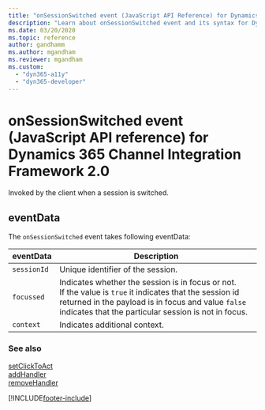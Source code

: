 ```yaml
---
title: "onSessionSwitched event (JavaScript API Reference) for Dynamics 365 Channel Integration Framework 2.0 | MicrosoftDocs"
description: "Learn about onSessionSwitched event and its syntax for Dynamics 365 Channel Integration Framework 2.0."
ms.date: 03/20/2020
ms.topic: reference
author: gandhamm
ms.author: mgandham
ms.reviewer: mgandham
ms.custom: 
  - "dyn365-a11y"
  - "dyn365-developer"
---
```


# onSessionSwitched event (JavaScript API reference) for Dynamics 365 Channel Integration Framework 2.0

Invoked by the client when a session is switched.

## eventData

The `onSessionSwitched` event takes following eventData:

| eventData | Description |
|-----------|---------|
| `sessionId` | Unique identifier of the session. |
| `focussed` | Indicates whether the session is in focus or not.<br />If the value is `true` it indicates that the session id returned in the payload is in focus and value `false` indicates that the particular session is not in focus.|
| `context`| Indicates additional context. |

### See also

[setClickToAct](../../../../v1/develop/reference/microsoft-ciframework/setClickToAct.md)<br />
[addHandler](../../../../v1/develop/reference/microsoft-ciframework/addHandler.md)<br />
[removeHandler](../../../../v1/develop/reference/microsoft-ciframework/removeHandler.md)


[!INCLUDE[footer-include](../../../../../includes/footer-banner.md)]
